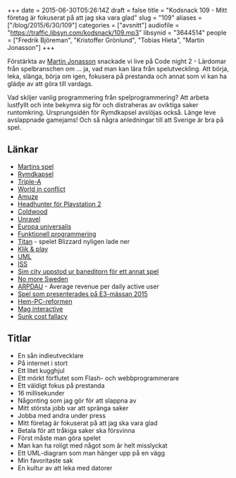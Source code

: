 +++
date = 2015-06-30T05:26:14Z
draft = false
title = "Kodsnack 109 - Mitt företag är fokuserat på att jag ska vara glad"
slug = "109"
aliases = ["/blog/2015/6/30/109"]
categories = ["avsnitt"]
audiofile = "https://traffic.libsyn.com/kodsnack/109.mp3"
libsynid = "3644514"
people = ["Fredrik Björeman", "Kristoffer Grönlund", "Tobias Hieta", "Martin Jonasson"]
+++

Förstärkta av [Martin Jonasson](http://www.twitter.com/grapefrukt) snackade vi live på Code night 2 - Lärdomar från spelbranschen om … ja, vad man kan lära från spelutveckling. Att börja, leka, slänga, börja om igen, fokusera på prestanda och annat som vi kan ha glädje av att göra till vardags.

Vad skiljer vanlig programmering från spelprogrammering? Att arbeta lustfyllt och inte bekymra sig för och distraheras av oviktiga saker runtomkring. Ursprungsidén för Rymdkapsel avslöjas också. Länge leve avslappnade gamejams! Och så några anledningar till att Sverige är bra på spel.

## Länkar ##
* [Martins spel](http://grapefrukt.com/)
* [Rymdkapsel](http://rymdkapsel.com/)
* [Triple-A](https://en.wikipedia.org/wiki/AAA_%28video_game_industry%29)
* [World in conflict](https://en.wikipedia.org/wiki/World_in_Conflict)
* [Amuze](https://en.wikipedia.org/wiki/Amuze)
* [Headhunter för Playstation 2](https://en.wikipedia.org/wiki/Headhunter_%28video_game%29)
* [Coldwood](https://www.google.com/search?client=safari&rls=en&q=coldwood+interactive&ie=UTF-8&oe=UTF-8)
* [Unravel](http://www.unravelgame.com/welcome-to-unravel.html)
* [Europa universalis](https://en.wikipedia.org/wiki/Europa_Universalis)
* [Funktionell programmering](https://en.wikipedia.org/wiki/Functional_programming)
* [Titan](http://www.polygon.com/2014/9/23/6827535/blizzard-history-of-titan-mmo) - spelet Blizzard nyligen lade ner
* [Klik & play](https://www.glorioustrainwrecks.com/wiki/Klik_'n'_Play)
* [UML](https://en.wikipedia.org/wiki/Unified_Modeling_Language)
* [ISS](https://en.wikipedia.org/wiki/International_Space_Station)
* [Sim city uppstod ur baneditorn för ett annat spel](https://en.wikipedia.org/wiki/SimCity_%281989_video_game%29#History)
* [No more Sweden](http://nomoresweden.com/)
* [ARPDAU](https://en.wikipedia.org/wiki/Average_revenue_per_user) - Average revenue per daily active user
* [Spel som presenterades på E3-mässan 2015](http://www.ign.com/wikis/e3/Games_at_E3_2015)
* [Hem-PC-reformen](https://sv.wikipedia.org/wiki/Hem-PC)
* [Mag interactive](http://maginteractive.com/)
* [Sunk cost fallacy](https://en.wikipedia.org/wiki/Escalation_of_commitment)

## Titlar ##
* En sån indieutvecklare
* På internet i stort
* Ett litet kugghjul
* Ett mörkt förflutet som Flash- och webbprogrammerare
* Ett väldigt fokus på prestanda
* 16 millisekunder
* Någonting som jag gör för att slappna av
* Mitt största jobb var att spränga saker
* Jobba med andra under press
* Mitt företag är fokuserat på att jag ska vara glad
* Betala för att tråkiga saker ska försvinna
* Först måste man göra spelet
* Man kan ha roligt med något som är helt misslyckat
* Ett UML-diagram som man hänger upp på en vägg
* Min favoritaste sak
* En kultur av att leka med datorer